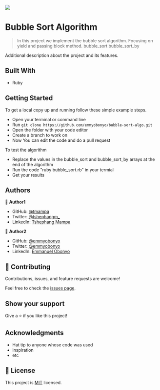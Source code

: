 ![](https://img.shields.io/badge/Microverse-blueviolet)

# Bubble Sort Algorithm

> In this project we implement the bubble sort algorithm. Focusing on yield and passing block method.
> bubble_sort
> bubble_sort_by

Additional description about the project and its features.

## Built With

- Ruby

## Getting Started
To get a local copy up and running follow these simple example steps.

- Open your terminal or command line
- Run `git clone https://github.com/emmyobonyo/bubble-sort-algo.git`
- Open the folder with your code editor
- Create a branch to work on
- Now You can edit the code and do a pull request

To test the algorithm
- Replace the values in the bubble_sort and bubble_sort_by arrays at the end of the algorithm
- Run the code "ruby bubble_sort.rb" in your termial
- Get your results

## Authors

👤 **Author1**

- GitHub: [@tmampa](https://github.com/tmampa)
- Twitter: [@tshephangm_](https://twitter.com/tshephangm_)
- LinkedIn: [Tshephang Mampa](https://linkedin.com/in/tshephang-mampa-9235951a1/)

👤 **Author2**

- GitHub: [@emmyobonyo](https://github.com/emmyobonyo)
- Twitter: [@emmyobonyo](https://twitter.com/emmyobonyo)
- LinkedIn: [Emmanuel Obonyo](https://linkedin.com/in/emmanuel-obonyo-3728a2200/)

## 🤝 Contributing

Contributions, issues, and feature requests are welcome!

Feel free to check the [issues page](https://github.com/emmyobonyo/bubble-sort-algo/issues).

## Show your support

Give a ⭐️ if you like this project!

## Acknowledgments

- Hat tip to anyone whose code was used
- Inspiration
- etc

## 📝 License

This project is [MIT](./MIT.md) licensed.
